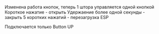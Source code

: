 Изменена работа кнопок, теперь 1 штора управляется одной кнопкой
Короткое нажатие - открыть
Удержаение более одной секунды - закрыть
5 коротких нажатий - перезагрузка ESP

Подключается только Button UP
